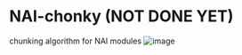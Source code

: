 # NAI-chonky (NOT DONE YET)
chunking algorithm for NAI modules
![image](https://user-images.githubusercontent.com/112716905/214497391-05f57fb1-9f10-43c2-953e-ce907cd89b1b.png)
